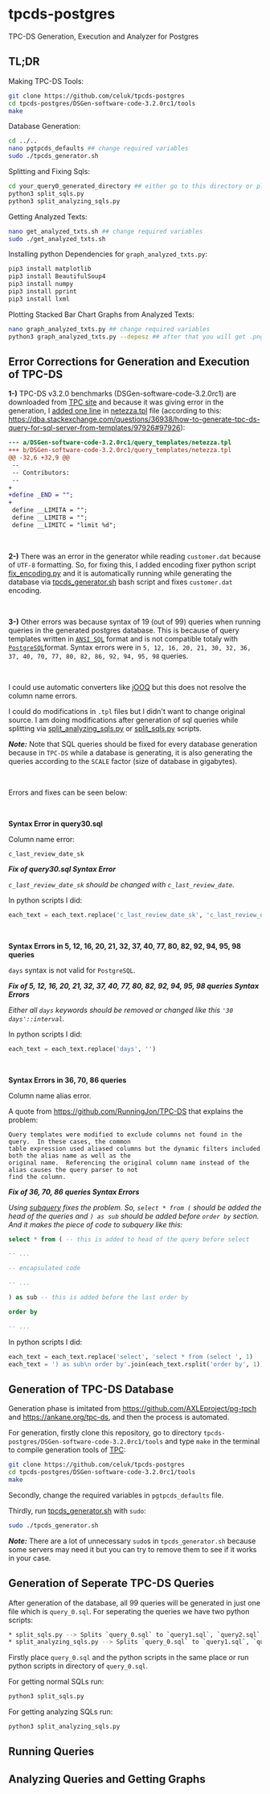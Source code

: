 # tpcds-postgres
TPC-DS Generation, Execution and Analyzer for Postgres

## TL;DR

Making TPC-DS Tools:
```bash
git clone https://github.com/celuk/tpcds-postgres
cd tpcds-postgres/DSGen-software-code-3.2.0rc1/tools
make
```

Database Generation:
```bash
cd ../..
nano pgtpcds_defaults ## change required variables
sudo ./tpcds_generator.sh
```

Splitting and Fixing Sqls:

```bash
cd your_query0_generated_directory ## either go to this directory or place query_0.sql and the scripts in the same directory.
python3 split_sqls.py
python3 split_analyzing_sqls.py
```

Getting Analyzed Texts:

```bash
nano get_analyzed_txts.sh ## change required variables
sudo ./get_analyzed_txts.sh
```

Installing python Dependencies for `graph_analyzed_txts.py`:

```bash
pip3 install matplotlib
pip3 install BeautifulSoup4
pip3 install numpy
pip3 install pprint
pip3 install lxml
```

Plotting Stacked Bar Chart Graphs from Analyzed Texts:

```bash
nano graph_analyzed_txts.py ## change required variables
python3 graph_analyzed_txts.py --depesz ## after that you will get .png and .pdfs of stacked bar chart
```

## Error Corrections for Generation and Execution of TPC-DS

**1-)** TPC-DS v3.2.0 benchmarks (DSGen-software-code-3.2.0rc1) are downloaded from [TPC site](https://www.tpc.org/tpc_documents_current_versions/current_specifications5.asp) and because it was giving error in the generation, I [added one line](https://github.com/celuk/tpcds-postgres/commit/13aa8d50cc6b6c22b882c3b1aae7dd638ed16d79) in [netezza.tpl](https://github.com/celuk/tpcds-postgres/blob/main/DSGen-software-code-3.2.0rc1/query_templates/netezza.tpl) file (according to this: https://dba.stackexchange.com/questions/36938/how-to-generate-tpc-ds-query-for-sql-server-from-templates/97926#97926):

```diff
--- a/DSGen-software-code-3.2.0rc1/query_templates/netezza.tpl
+++ b/DSGen-software-code-3.2.0rc1/query_templates/netezza.tpl
@@ -32,6 +32,9 @@
 -- 
 -- Contributors:
 -- 
+
+define _END = "";
+
 define __LIMITA = "";
 define __LIMITB = "";
 define __LIMITC = "limit %d";
```

&nbsp;

**2-)** There was an error in the generator while reading `customer.dat` because of `UTF-8` formatting. So, for fixing this, I added encoding fixer python script [fix_encoding.py](https://github.com/celuk/tpcds-postgres/blob/main/fix_encoding.py) and it is automatically running while generating the database via [tpcds_generator.sh](https://github.com/celuk/tpcds-postgres/blob/main/tpcds_generator.sh) bash script and fixes `customer.dat` encoding.

&nbsp;

**3-)** Other errors was because syntax of 19 (out of 99) queries when running queries in the generated postgres database. This is because of query templates written in [`ANSI SQL`](https://www.tpc.org/tpc_documents_current_versions/pdf/tpc-ds_v3.2.0.pdf) format and is not compatible totaly with [`PostgreSQL`](https://www.postgresql.org)format. Syntax errors were in `5, 12, 16, 20, 21, 30, 32, 36, 37, 40, 70, 77, 80, 82, 86, 92, 94, 95, 98` queries.

&nbsp;

I could use automatic converters like [jOOQ](https://www.jooq.org/translate) but this does not resolve the column name errors.

I could do modifications in `.tpl` files but I didn't want to change original source. I am doing modifications after generation of sql queries while splitting via [split_analyzing_sqls.py](https://github.com/celuk/tpcds-postgres/blob/main/split_analyzing_sqls.py) or [split_sqls.py](https://github.com/celuk/tpcds-postgres/blob/main/split_sqls.py) scripts.

_**Note:**_ Note that SQL queries should be fixed for every database generation because in `TPC-DS` while a database is generating, it is also generating the queries according to the `SCALE` factor (size of database in gigabytes).  

&nbsp;

Errors and fixes can be seen below:

&nbsp;

**Syntax Error in query30.sql**

Column name error:

```
c_last_review_date_sk
```

_**Fix of query30.sql Syntax Error**_

_`c_last_review_date_sk` should be changed with `c_last_review_date`._

In python scripts I did:

```python
each_text = each_text.replace('c_last_review_date_sk', 'c_last_review_date')
```

&nbsp;

**Syntax Errors in 5, 12, 16, 20, 21, 32, 37, 40, 77, 80, 82, 92, 94, 95, 98 queries**

`days` syntax is not valid for `PostgreSQL`.

_**Fix of 5, 12, 16, 20, 21, 32, 37, 40, 77, 80, 82, 92, 94, 95, 98 queries Syntax Errors**_

_Either all `days` keywords should be removed or changed like this `'30 days'::interval`._

In python scripts I did:

```python
each_text = each_text.replace('days', '')
```

&nbsp;

**Syntax Errors in 36, 70, 86 queries**

Column name alias error.

A quote from https://github.com/RunningJon/TPC-DS that explains the problem:

```
Query templates were modified to exclude columns not found in the query.  In these cases, the common 
table expression used aliased columns but the dynamic filters included both the alias name as well as the
original name.  Referencing the original column name instead of the alias causes the query parser to not
find the column. 
```

_**Fix of 36, 70, 86 queries Syntax Errors**_

_Using [subquery](https://stackoverflow.com/questions/69805738/why-do-i-get-an-error-querying-from-column-alias/69805832#69805832) fixes the problem. So, `select * from (` should be added the head of the queries and `) as sub` should be added before `order by` section. And it makes the piece of code to subquery like this:_

```sql
select * from ( -- this is added to head of the query before select

-- ...

-- encapsulated code

-- ...

) as sub -- this is added before the last order by

order by

-- ...
```

In python scripts I did:

```python
each_text = each_text.replace('select', 'select * from (select ', 1)
each_text = ') as sub\n order by'.join(each_text.rsplit('order by', 1))
```

## Generation of TPC-DS Database

Generation phase is imitated from https://github.com/AXLEproject/pg-tpch and https://ankane.org/tpc-ds, and then the process is automated.

For generation, firstly clone this repository, go to directory `tpcds-postgres/DSGen-software-code-3.2.0rc1/tools` and type `make` in the terminal to compile generation tools of [TPC](https://www.tpc.org):

```bash
git clone https://github.com/celuk/tpcds-postgres
cd tpcds-postgres/DSGen-software-code-3.2.0rc1/tools
make
```

Secondly, change the required variables in `pgtpcds_defaults` file.

Thirdly, run [tpcds_generator.sh](https://github.com/celuk/tpcds-postgres/blob/main/tpcds_generator.sh) with `sudo`:

```bash
sudo ./tpcds_generator.sh
```

_**Note:**_ There are a lot of unnecessary `sudo`s in `tpcds_generator.sh` because some servers may need it but you can try to remove them to see if it works in your case. 

## Generation of Seperate TPC-DS Queries
After generation of the database, all 99 queries will be generated in just one file which is `query_0.sql`. For seperating the queries we have two python scripts:
```bash
* split_sqls.py --> Splits `query_0.sql` to `query1.sql`, `query2.sql`, ..., `query99.sql`
* split_analyzing_sqls.py --> Splits `query_0.sql` to `query1.sql`, `query2.sql`, ..., `query99.sql` with at the beginning `explain analyze` keyword that gives analyzed output after running.
```

Firstly place `query_0.sql` and the python scripts in the same place or run python scripts in directory of `query_0.sql`.

For getting normal SQLs run:

```bash
python3 split_sqls.py
```

For getting analyzing SQLs run:

```bash
python3 split_analyzing_sqls.py
```

## Running Queries

## Analyzing Queries and Getting Graphs


